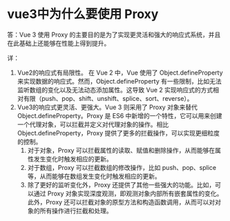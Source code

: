 # vue3中为什么要使用 Proxy

答：Vue 3 使用 Proxy 的主要目的是为了实现更灵活和强大的响应式系统，并且在此基础上还能够在性能上得到提升。

详：

1. Vue2的响应式有局限性。 在 Vue 2 中，Vue 使用了 Object.defineProperty 来实现数据的响应式。然而，Object.defineProperty 有一些限制，比如无法监听数组的变化以及无法动态添加属性。这导致 Vue 2 实现响应式的方式相对有限（push、pop、shift、unshift、splice、sort、reverse）。
2. Vue3的响应式更灵活、更强大。Vue 3 则采用了 Proxy 对象来替代 Object.defineProperty。Proxy 是 ES6 中新增的一个特性，它可以用来创建一个代理对象，可以拦截并定义对代理对象的操作。相比Object.defineProperty，Proxy 提供了更多的拦截操作，可以实现更细粒度的控制。
   1. 对于对象，Proxy 可以拦截属性的读取、赋值和删除操作，从而能够在属性发生变化时触发相应的更新。
   2. 对于数组，Proxy 可以拦截数组的修改操作，比如 push、pop、splice 等，从而能够在数组发生变化时触发相应的更新。
   3. 除了更好的监听变化外，Proxy 还提供了其他一些强大的功能。比如，可以通过 Proxy 对象实现深度观测，即观测对象内部所有嵌套属性的变化。此外，Proxy 还可以拦截对象的原型方法和构造函数调用，从而可以对对象的所有操作进行拦截和处理。